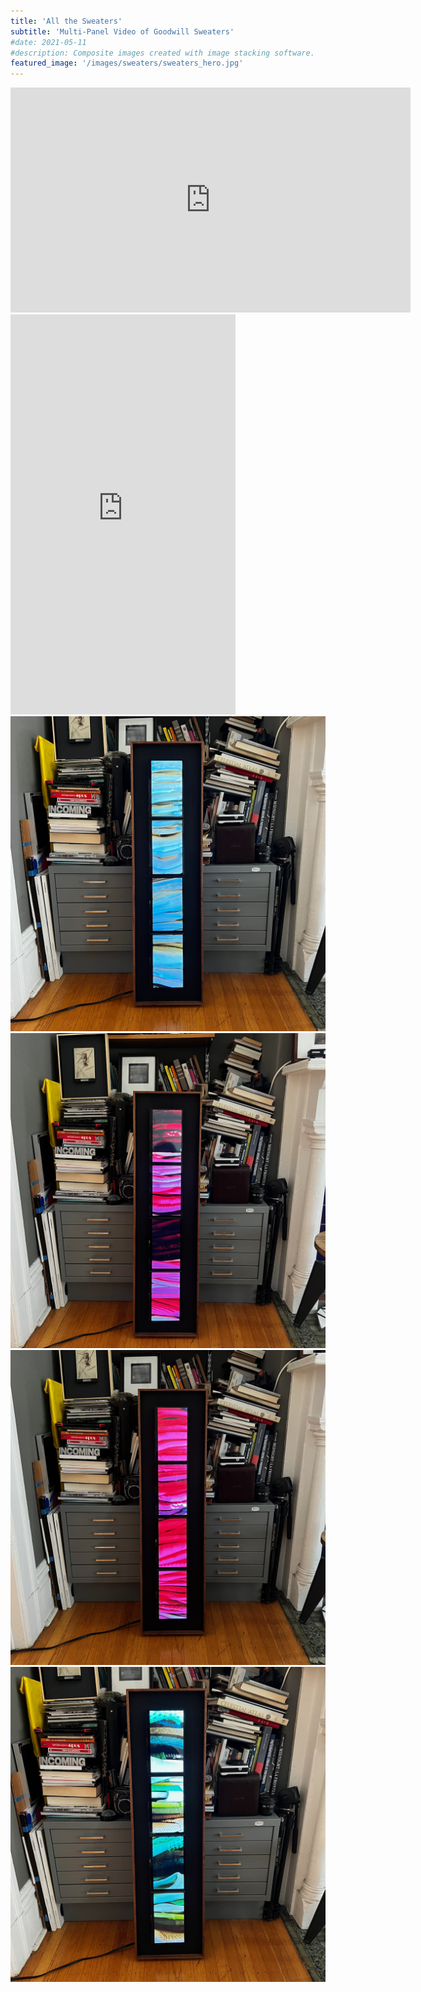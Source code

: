 ```yaml
---
title: 'All the Sweaters'
subtitle: 'Multi-Panel Video of Goodwill Sweaters'
#date: 2021-05-11
#description: Composite images created with image stacking software.
featured_image: '/images/sweaters/sweaters_hero.jpg'
---
```


<iframe src="https://player.vimeo.com/video/843581517" width="640" height="360" frameborder="0" allow="autoplay; fullscreen" allowfullscreen></iframe>


<iframe src="https://player.vimeo.com/video/843581328" width="360" height="640" frameborder="0" allow="autoplay; fullscreen" allowfullscreen></iframe>

<img src ="/images/sweaters/sweaters1.jpeg"/>

<img src ="/images/sweaters/sweaters3.jpeg"/>

<img src ="/images/sweaters/sweaters4.jpeg"/>

<img src ="/images/sweaters/sweaters7.jpeg"/>